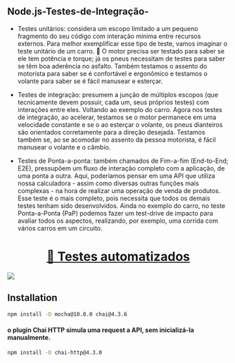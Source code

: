 ## Node.js-Testes-de-Integração-

- Testes unitários: considera um escopo limitado a um pequeno fragmento do seu código com interação mínima entre recursos externos.
Para melhor exemplificar esse tipo de teste, vamos imaginar o teste unitário de um carro. 🚗 O motor precisa ser testado para saber se ele tem potência e torque; já os pneus necessitam de testes para saber se têm boa aderência no asfalto. 
Também testamos o assento do motorista para saber se é confortável e ergonômico e testamos o volante para saber se é fácil manusear e esterçar.

 - Testes de integração: presumem a junção de múltiplos escopos (que tecnicamente devem possuir, cada um, seus próprios testes) com interações entre eles.
Voltando ao exemplo do carro. Agora nos testes de integração, ao acelerar, testamos se o motor permanece em uma velocidade constante e se o ao esterçar o volante, os pneus dianteiros são orientados corretamente para a direção desejada. Testamos também se, ao se acomodar no assento da pessoa motorista,
 é fácil manusear o volante e o câmbio.

 - Testes de Ponta-a-ponta: também chamados de Fim-a-fim (End-to-End; E2E), pressupõem um fluxo de interação completo com a aplicação, de uma ponta a outra. Aqui, poderíamos pensar em uma API que utiliza nossa calculadora - assim como diversas outras funções mais complexas - na hora de realizar uma operação de venda de produtos. Esse teste é o mais completo, pois necessita que todos os demais testes tenham sido desenvolvidos.
Ainda no exemplo do carro, no teste Ponta-a-Ponta (PaP) podemos fazer um test-drive de impacto para avaliar todos os aspectos, realizando, por exemplo, uma corrida com vários carros em um circuito.




<h1 align="center">
    <a href="https://pt-br.reactjs.org/">🔗 Testes automatizados</a>
</h1>
<img src="https://img.shields.io/badge/-mocha%20%26%20chai-orange"/>

## Installation
```bash
npm install -D mocha@10.0.0 chai@4.3.6
```
 #### o plugin Chai HTTP simula uma request a API, sem inicializá-la manualmente.
 ```bash
 npm install -D chai-http@4.3.0
 ```


